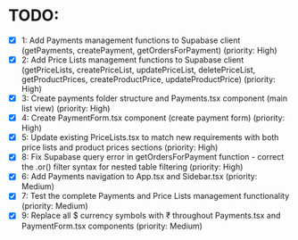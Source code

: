 # TODO:

- [x] 1: Add Payments management functions to Supabase client (getPayments, createPayment, getOrdersForPayment) (priority: High)
- [x] 2: Add Price Lists management functions to Supabase client (getPriceLists, createPriceList, updatePriceList, deletePriceList, getProductPrices, createProductPrice, updateProductPrice) (priority: High)
- [x] 3: Create payments folder structure and Payments.tsx component (main list view) (priority: High)
- [x] 4: Create PaymentForm.tsx component (create payment form) (priority: High)
- [x] 5: Update existing PriceLists.tsx to match new requirements with both price lists and product prices sections (priority: High)
- [x] 8: Fix Supabase query error in getOrdersForPayment function - correct the .or() filter syntax for nested table filtering (priority: High)
- [x] 6: Add Payments navigation to App.tsx and Sidebar.tsx (priority: Medium)
- [x] 7: Test the complete Payments and Price Lists management functionality (priority: Medium)
- [x] 9: Replace all $ currency symbols with ₹ throughout Payments.tsx and PaymentForm.tsx components (priority: Medium)
